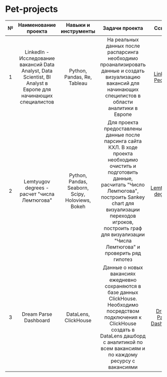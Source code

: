 # Pet-projects
| № | Наименование проекта | Навыки и инструменты | Задачи проекта | Ссылка |
| :--------------------: |:--------------------: | :---------------------: |:---------------------------:|:---------------------------:|
| 1 |LinkedIn -  Исследование вакансий Data Analyst, Data Scientist, BI Analyst в Европе для начинающих специалистов | Python, Pandas, Re, Tableau| На реальных данных после распарсинга необходимо проанализировать данные и создать визуализацию вакансий для начинающих специлистов в области аналитики в Европе|[LinkedIn Рестарт](https://github.com/ekaterina-zakharova/Pet-projects/blob/main/LinkedIn%20Рестарт/README.md) |
| 2 |Lemtyugov degrees - расчет "числа Лемтюгова" |Python, Pandas, Seaborn, Scipy, Holoviews, Bokeh  | Для проекта предоставлены данные после парсинга сайта КХЛ. В ходе проекта необходимо очистить и подготовить данные, расчитать "Число Лемтюгова", построить Sankey chart для визуализации переходов игроков, построить граф для визуализации "Числа Лемтюгова" и проверить ряд гипотез |[Lemtyugov degrees](https://github.com/ekaterina-zakharova/Pet-projects/blob/main/Lemtyugov%20degrees/Masterskaya%20-%20Lemtyugov%20degree_fin.ipynb)|
| 3 | Dream Parse Dashboard | DataLens, ClickHouse |Данные о новых вакансиях ежедневно сохраняются в базе данных ClickHouse. Необходимо посредством подключения к ClickHouse создать в DataLens дашборд с аналитикой по всем вакансиям и по каждому ресурсу с вакансиями  |[Dream Parse Dashboard](https://github.com/ekaterina-zakharova/Pet-projects/tree/main/Dream%20Parser) |

